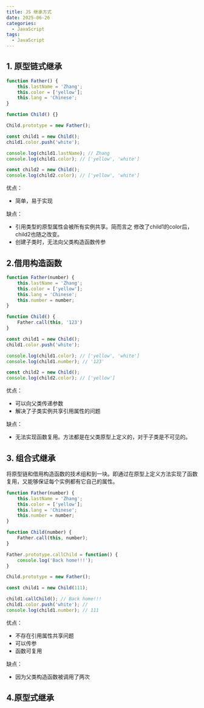 ```yaml
---
title: JS 继承方式
date: 2025-06-26
categories:
  - JavaScript
tags:
  - JavaScript
---
```


## 1. 原型链式继承

```js
function Father() {
    this.lastName = 'Zhang';
    this.color = ['yellow'];
    this.lang = 'Chinese';
}

function Child() {}

Child.prototype = new Father();

const child1 = new Child();
child1.color.push('white');

console.log(child1.lastName); // Zhang
console.log(child1.color); // ['yellow', 'white']

const child2 = new Child();
console.log(child2.color); // ['yellow', 'white']
```

优点：
+ 简单，易于实现

缺点：
+ 引用类型的原型属性会被所有实例共享。简而言之 修改了child1的color后，child2也随之改变。
+ 创建子类时，无法向父类构造函数传参

## 2.借用构造函数
```js
function Father(number) {
    this.lastName = 'Zhang';
    this.color = ['yellow'];
    this.lang = 'Chinese';
    this.number = number;
}

function Child() {
    Father.call(this, '123')
}

const child1 = new Child();
child1.color.push('white');

console.log(child1.color); // ['yellow', 'white']
console.log(child1.number); // '123'

const child2 = new Child();
console.log(child2.color); // ['yellow']

```

优点：

+ 可以向父类传递参数
+ 解决了子类实例共享引用属性的问题

缺点：
+ 无法实现函数复用。方法都是在父类原型上定义的，对于子类是不可见的。

## 3. 组合式继承
将原型链和借用构造函数的技术组和到一块。即通过在原型上定义方法实现了函数复用，又能够保证每个实例都有它自己的属性。

```js
function Father(number) {
    this.lastName = 'Zhang';
    this.color = ['yellow'];
    this.lang = 'Chinese';
    this.number = number;
}

function Child(number) {
    Father.call(this, number);
}

Father.prototype.callChild = function() {
    console.log('Back home!!!');
}

Child.prototype = new Father();

const child1 = new Child(111);

child1.callChild(); // Back home!!!
child1.color.push('white'); //
console.log(child1.number); // 111

```

优点：

+ 不存在引用属性共享问题
+ 可以传参
+ 函数可复用

缺点：

+ 因为父类构造函数被调用了两次

## 4.原型式继承